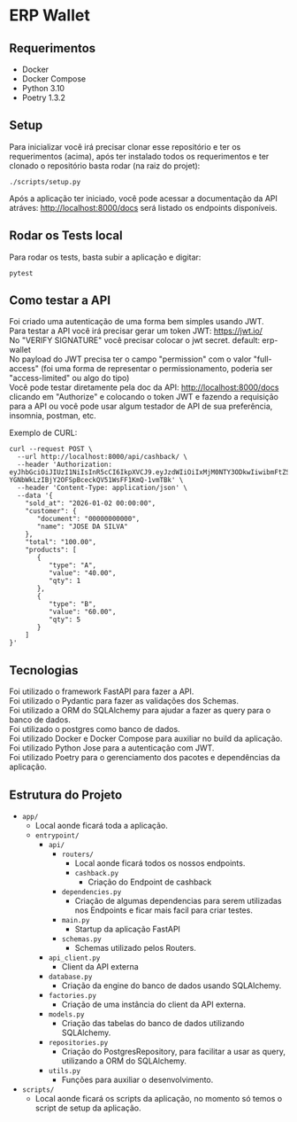 # ERP Wallet

## Requerimentos

- Docker
- Docker Compose
- Python 3.10
- Poetry 1.3.2

## Setup
Para inicializar você irá precisar clonar esse repositório e ter os requerimentos (acima), após ter instalado todos os requerimentos e ter clonado o repositório basta rodar (na raiz do projet):

```
./scripts/setup.py
```
Após a aplicação ter iniciado, você pode acessar a documentação da API atráves: <http://localhost:8000/docs> será listado os endpoints disponíveis.

## Rodar os Tests local
Para rodar os tests, basta subir a aplicação e digitar:

```
pytest
```

## Como testar a  API
Foi criado uma autenticação de uma forma bem simples usando JWT. <br>
Para testar a API você irá precisar gerar um token JWT: <https://jwt.io/> <br>
No "VERIFY SIGNATURE" você precisar colocar o jwt secret. default: erp-wallet <br>
No payload do JWT precisa ter o campo "permission" com o valor "full-access" (foi uma forma de representar o permissionamento, poderia ser "access-limited" ou algo do tipo) <br>
Você pode testar diretamente pela doc da API: <http://localhost:8000/docs> clicando em "Authorize" e colocando o token JWT e fazendo a requisição para a API ou você pode usar algum testador de API de sua preferência, insomnia, postman, etc. <br>

Exemplo de CURL:
```
curl --request POST \
  --url http://localhost:8000/api/cashback/ \
  --header 'Authorization: eyJhbGciOiJIUzI1NiIsInR5cCI6IkpXVCJ9.eyJzdWIiOiIxMjM0NTY3ODkwIiwibmFtZSI6IkpvaG4gRG9lIiwicGVybWlzc2lvbiI6ImZ1bGwtYWNjZXNzIn0.p-YGNbWkLzIBjY2OFSpBceckQV51WsFF1KmQ-1vmTBk' \
  --header 'Content-Type: application/json' \
  --data '{
    "sold_at": "2026-01-02 00:00:00",
    "customer": {
       "document": "00000000000",
       "name": "JOSE DA SILVA"
    },
    "total": "100.00",
    "products": [
       {
          "type": "A",
          "value": "40.00",
          "qty": 1
       },
       {
          "type": "B",
          "value": "60.00",
          "qty": 5
       }
    ]
}'
```

## Tecnologias
Foi utilizado o framework FastAPI para fazer a API. <br>
Foi utilizado o Pydantic para fazer as validações dos Schemas. <br>
Foi utilizado a ORM do SQLAlchemy para ajudar a fazer as query para o banco de dados. <br>
Foi utilizado o postgres como banco de dados. <br>
Foi utilizado Docker e Docker Compose para auxiliar no build da aplicação. <br>
Foi utilizado Python Jose para a autenticação com JWT. <br>
Foi utilizado Poetry para o gerenciamento dos pacotes e dependências da aplicação. <br>


## Estrutura do Projeto
- `app/`
  - Local aonde ficará toda a aplicação.
  - `entrypoint/`
    - `api/`
      - `routers/`
        - Local aonde ficará todos os nossos endpoints.
        - `cashback.py`
          - Criação do Endpoint de cashback
      - `dependencies.py`
        - Criação de algumas dependencias para serem utilizadas nos Endpoints e ficar mais facil para criar testes.
      - `main.py`
        - Startup da aplicação FastAPI
      - `schemas.py`
        - Schemas utilizado pelos Routers.
    - `api_client.py`
      - Client da API externa
    - `database.py`
      - Criação da engine do banco de dados usando SQLAlchemy.
    - `factories.py`
      - Criação de uma instância do client da API externa.
    - `models.py`
      - Criação das tabelas do banco de dados utilizando SQLAlchemy.
    - `repositories.py`
      - Criação do PostgresRepository, para facilitar a usar as query, utilizando a ORM do SQLAlchemy.
    - `utils.py`
      - Funções para auxiliar o desenvolvimento.
- `scripts/`
  - Local aonde ficará os scripts da aplicação, no momento só temos o script de setup da aplicação.


